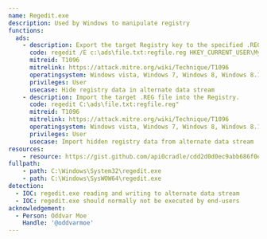 ```yaml
---
name: Regedit.exe
description: Used by Windows to manipulate registry
functions:
  ads:
    - description: Export the target Registry key to the specified .REG file.
      code: regedit /E c:\ads\file.txt:regfile.reg HKEY_CURRENT_USER\MyCustomRegKey
      mitreid: T1096
      mitrelink: https://attack.mitre.org/wiki/Technique/T1096
      operatingsystem: Windows vista, Windows 7, Windows 8, Windows 8.1, Windows 10
      privileges: User
      usecase: Hide registry data in alternate data stream
    - description: Import the target .REG file into the Registry.
      code: regedit C:\ads\file.txt:regfile.reg"
      mitreid: T1096
      mitrelink: https://attack.mitre.org/wiki/Technique/T1096
      operatingsystem: Windows vista, Windows 7, Windows 8, Windows 8.1, Windows 10
      privileges: User
      usecase: Import hidden registry data from alternate data stream
resources:
    - resource: https://gist.github.com/api0cradle/cdd2d0d0ec9abb686f0e89306e277b8f
fullpath:
    - path: C:\Windows\System32\regedit.exe
    - path: C:\Windows\SysWOW64\regedit.exe
detection:
  - IOC: regedit.exe reading and writing to alternate data stream
  - IOC: regedit.exe should normally not be executed by end-users
acknowledgement:
  - Person: Oddvar Moe
    Handle: '@oddvarmoe'
---
```


